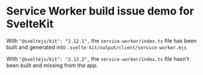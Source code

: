 # Service Worker build issue demo for SvelteKit

With `"@sveltejs/kit": "2.12.1",` the `service-worker/index.ts` file has been built and generated into `.svelte-kit/output/client/service-worker.mjs`

With `"@sveltejs/kit": "2.12.2",` the `service-worker/index.ts` file hasn't been built and missing from the app.
